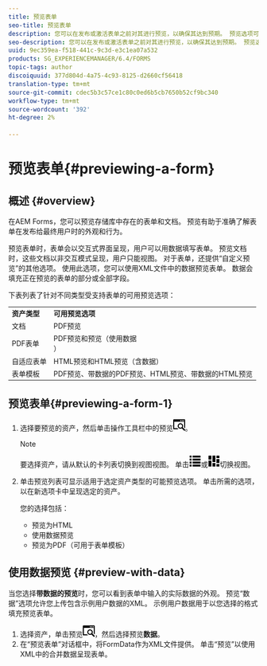 ```yaml
---
title: 预览表单
seo-title: 预览表单
description: 您可以在发布或激活表单之前对其进行预览，以确保其达到预期。 预览选项可能因支持的表单类型而异。
seo-description: 您可以在发布或激活表单之前对其进行预览，以确保其达到预期。 预览选项可能因支持的表单类型而异。
uuid: 9ec359ea-f518-441c-9c3d-e3c1ea07a532
products: SG_EXPERIENCEMANAGER/6.4/FORMS
topic-tags: author
discoiquuid: 377d804d-4a75-4c93-8125-d2660cf56418
translation-type: tm+mt
source-git-commit: cdec5b3c57ce1c80c0ed6b5cb7650b52cf9bc340
workflow-type: tm+mt
source-wordcount: '392'
ht-degree: 2%

---
```



# 预览表单{#previewing-a-form}

## 概述 {#overview}

在AEM Forms，您可以预览存储库中存在的表单和文档。 预览有助于准确了解表单在发布给最终用户时的外观和行为。

预览表单时，表单会以交互式界面呈现，用户可以用数据填写表单。 预览文档时，这些文档以非交互模式呈现，用户只能视图。 对于表单，还提供“自定义预览”的其他选项。 使用此选项，您可以使用XML文件中的数据预览表单。 数据会填充正在预览的表单的部分或全部字段。

下表列表了针对不同类型受支持表单的可用预览选项：

<table> 
 <tbody>
  <tr>
   <td><strong>资产类型</strong><br /> </td> 
   <td><strong>可用预览选项</strong><br /> </td> 
  </tr>
  <tr>
   <td>文档</td> 
   <td>PDF预览</td> 
  </tr>
  <tr>
   <td>PDF表单</td> 
   <td>PDF预览和预览（使用数据<br />） </td> 
  </tr>
  <tr>
   <td>自适应表单</td> 
   <td>HTML预览和HTML预览（含数据）</td> 
  </tr>
  <tr>
   <td>表单模板</td> 
   <td>PDF预览、带数据的PDF预览、HTML预览、带数据的HTML预览<br /> </td> 
  </tr>
 </tbody>
</table>

## 预览表单{#previewing-a-form-1}

1. 选择要预览的资产，然后单击操作工具栏中的预览![aem6forms_预览](assets/aem6forms_preview.png)。

   >[!NOTE]
   >
   >要选择资产，请从默认的卡列表切换到视图视图。 单击![aem6forms_viewlist](assets/aem6forms_viewlist.png)或![aem6forms_viewcard](assets/aem6forms_viewcard.png)切换视图。

1. 单击预览列表可显示适用于选定资产类型的可能预览选项。 单击所需的选项，以在新选项卡中呈现选定的资产。

   您的选择包括：

   * 预览为HTML
   * 使用数据预览
   * 预览为PDF（可用于表单模板）

## 使用数据预览 {#preview-with-data}

当您选择&#x200B;**带数据的预览**&#x200B;时，您可以看到表单中输入的实际数据的外观。 预览“数据”选项允许您上传包含示例用户数据的XML。 示例用户数据用于以您选择的格式填充预览表单。

1. 选择资产，单击预览![aem6forms_预览](assets/aem6forms_preview.png)，然后选择预览&#x200B;**数据**。
1. 在“预览表单”对话框中，将FormData作为XML文件提供。 单击“预览”以使用XML中的合并数据呈现表单。

